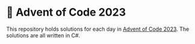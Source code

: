 # 🎄 Advent of Code 2023

This repository holds solutions for each day in [Advent of Code 2023](https://adventofcode.com/2023/). The solutions are all written in C#.
